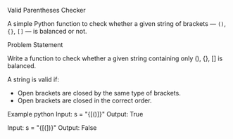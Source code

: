 Valid Parentheses Checker

A simple Python function to check whether a given string of brackets — `()`, `{}`, `[]` — is balanced or not.

Problem Statement

Write a function to check whether a given string containing only (), {}, [] is 
balanced.

A string is valid if:
- Open brackets are closed by the same type of brackets.
- Open brackets are closed in the correct order.

 Example
 python
Input: s = "{[()]}"
Output: True

Input: s = "{[(])}"
Output: False
